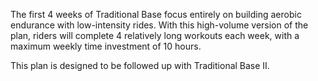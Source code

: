 The first 4 weeks of Traditional Base focus entirely on building aerobic endurance with low-intensity rides. With this high-volume version of the plan, riders will complete 4 relatively long workouts each week, with a maximum weekly time investment of 10 hours.

This plan is designed to be followed up with Traditional Base II.